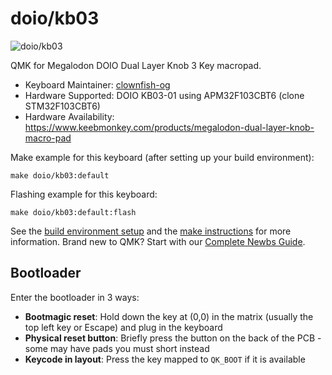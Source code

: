 # doio/kb03

![doio/kb03](https://i.imgur.com/bnlDpkY.png)

QMK for Megalodon DOIO Dual Layer Knob 3 Key macropad.

* Keyboard Maintainer: [clownfish-og](https://github.com/clownfish-og)
* Hardware Supported: DOIO KB03-01 using APM32F103CBT6 (clone STM32F103CBT6)
* Hardware Availability: https://www.keebmonkey.com/products/megalodon-dual-layer-knob-macro-pad

Make example for this keyboard (after setting up your build environment):

    make doio/kb03:default

Flashing example for this keyboard:

    make doio/kb03:default:flash

See the [build environment setup](https://docs.qmk.fm/#/getting_started_build_tools) and the [make instructions](https://docs.qmk.fm/#/getting_started_make_guide) for more information. Brand new to QMK? Start with our [Complete Newbs Guide](https://docs.qmk.fm/#/newbs).

## Bootloader

Enter the bootloader in 3 ways:

* **Bootmagic reset**: Hold down the key at (0,0) in the matrix (usually the top left key or Escape) and plug in the keyboard
* **Physical reset button**: Briefly press the button on the back of the PCB - some may have pads you must short instead
* **Keycode in layout**: Press the key mapped to `QK_BOOT` if it is available
